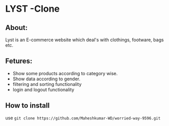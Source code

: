 # LYST -Clone

## About:

Lyst is an E-commerce website which deal's with clothings, footware, bags etc.
## Fetures:
- Show some products according to category wise.
- Show data according to gender.
- filtering and sorting functionality
- login and logout functionality

## How to install
use ``` git clone https://github.com/Maheshkumar-WD/worried-way-9596.git ```
